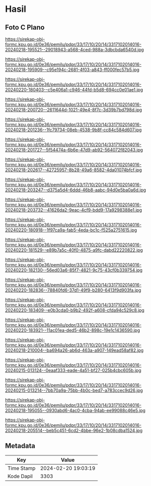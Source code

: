 # Hasil

## Foto C Plano

https://sirekap-obj-formc.kpu.go.id/0e36/pemilu/pdpr/33/17/10/20/14/3317102014016-20240218-195521--29018943-a568-4ced-988a-3dbcbda6540d.jpg

https://sirekap-obj-formc.kpu.go.id/0e36/pemilu/pdpr/33/17/10/20/14/3317102014016-20240218-195909--c95e194c-2681-4f03-a843-ff000fec57b5.jpg

https://sirekap-obj-formc.kpu.go.id/0e36/pemilu/pdpr/33/17/10/20/14/3317102014016-20240220-180403--c5e406a1-c946-44fd-b5d8-694cc0e01ae1.jpg

https://sirekap-obj-formc.kpu.go.id/0e36/pemilu/pdpr/33/17/10/20/14/3317102014016-20240218-200720--2611644d-1021-49e4-8f7c-3d39b7bd798d.jpg

https://sirekap-obj-formc.kpu.go.id/0e36/pemilu/pdpr/33/17/10/20/14/3317102014016-20240218-201236--1fc79734-08eb-4538-9b8f-cc84c584d607.jpg

https://sirekap-obj-formc.kpu.go.id/0e36/pemilu/pdpr/33/17/10/20/14/3317102014016-20240218-201727--5f54474a-6b6e-47d9-ab92-564072f82043.jpg

https://sirekap-obj-formc.kpu.go.id/0e36/pemilu/pdpr/33/17/10/20/14/3317102014016-20240218-202617--42725957-8b28-49a6-8582-4da01074bfcf.jpg

https://sirekap-obj-formc.kpu.go.id/0e36/pemilu/pdpr/33/17/10/20/14/3317102014016-20240218-203247--d375a5d4-6ddd-46b8-aabc-94d0e5ba0a6d.jpg

https://sirekap-obj-formc.kpu.go.id/0e36/pemilu/pdpr/33/17/10/20/14/3317102014016-20240218-203732--41626da2-9eac-4cf9-bdd9-17a9298388e1.jpg

https://sirekap-obj-formc.kpu.go.id/0e36/pemilu/pdpr/33/17/10/20/14/3317102014016-20240220-180918--1f97ca9a-fab5-4eda-bc1c-f525a2751615.jpg

https://sirekap-obj-formc.kpu.go.id/0e36/pemilu/pdpr/33/17/10/20/14/3317102014016-20240220-181529--e89b7a5c-40f0-4875-a9fc-dabd22220822.jpg

https://sirekap-obj-formc.kpu.go.id/0e36/pemilu/pdpr/33/17/10/20/14/3317102014016-20240220-182130--56ed03a6-85f7-4821-9c75-43cf0b339754.jpg

https://sirekap-obj-formc.kpu.go.id/0e36/pemilu/pdpr/33/17/10/20/14/3317102014016-20240220-182836--78840fd6-37d1-49f9-b280-6413f9d903fa.jpg

https://sirekap-obj-formc.kpu.go.id/0e36/pemilu/pdpr/33/17/10/20/14/3317102014016-20240220-183409--e0b3cda0-b9b2-492f-a608-cfda94c529c8.jpg

https://sirekap-obj-formc.kpu.go.id/0e36/pemilu/pdpr/33/17/10/20/14/3317102014016-20240220-183921--11ac01ea-ded5-46b2-898c-19e1c1436590.jpg

https://sirekap-obj-formc.kpu.go.id/0e36/pemilu/pdpr/33/17/10/20/14/3317102014016-20240218-210004--ba694a26-ab6d-463a-a907-149ead58af82.jpg

https://sirekap-obj-formc.kpu.go.id/0e36/pemilu/pdpr/33/17/10/20/14/3317102014016-20240215-013124--0eaaf333-eade-4a51-bf27-025b4cbc605b.jpg

https://sirekap-obj-formc.kpu.go.id/0e36/pemilu/pdpr/33/17/10/20/14/3317102014016-20240215-013214--7bb70a9a-75bb-4b0c-bed7-a783ccec9d26.jpg

https://sirekap-obj-formc.kpu.go.id/0e36/pemilu/pdpr/33/17/10/20/14/3317102014016-20240218-195055--0930abd6-4ac0-4cba-94ab-ee99088c46e5.jpg

https://sirekap-obj-formc.kpu.go.id/0e36/pemilu/pdpr/33/17/10/20/14/3317102014016-20240218-205514--beb5c451-6cd2-4bbe-96e2-1b08cdba1524.jpg


## Metadata

| Key        | Value               |
| ---------- | ------------------- |
| Time Stamp | 2024-02-20 19:03:19 |
| Kode Dapil | 3303                |



